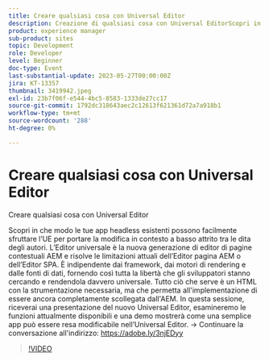 ```yaml
---
title: Creare qualsiasi cosa con Universal Editor
description: Creazione di qualsiasi cosa con Universal EditorScopri in che modo le tue app headless esistenti possono facilmente strumentalizzare l’UE per portare la modifica in contesto a basso attrito sulla punta delle dita degli autori. L’Editor universale è la nuova generazione di editor di pagine contestuali AEM e risolve le limitazioni attuali dell’Editor pagina AEM o dell’Editor SPA. È indipendente dai framework, dai motori di rendering e dalle fonti di dati, fornendo così tutta la libertà che gli sviluppatori stanno cercando e rendendola davvero universale. Tutto ciò che serve è un HTML con la strumentazione necessaria, ma che permetta all'implementazione di essere ancora completamente scollegata dall'AEM. In questa sessione, riceverai una presentazione del nuovo Universal Editor, esamineremo le funzioni attualmente disponibili e una demo mostrerà come una semplice app può essere resa modificabile nell’Universal Editor.
product: experience manager
sub-product: sites
topic: Development
role: Developer
level: Beginner
doc-type: Event
last-substantial-update: 2023-05-27T00:00:00Z
jira: KT-13357
thumbnail: 3419942.jpeg
exl-id: 23b7f06f-e544-4bc5-8583-1333de27cc17
source-git-commit: 1792dc318643aec2c12613f621361d72a7a918b1
workflow-type: tm+mt
source-wordcount: '288'
ht-degree: 0%

---
```


# Creare qualsiasi cosa con Universal Editor

Creare qualsiasi cosa con Universal Editor

Scopri in che modo le tue app headless esistenti possono facilmente sfruttare l’UE per portare la modifica in contesto a basso attrito tra le dita degli autori. L’Editor universale è la nuova generazione di editor di pagine contestuali AEM e risolve le limitazioni attuali dell’Editor pagina AEM o dell’Editor SPA. È indipendente dai framework, dai motori di rendering e dalle fonti di dati, fornendo così tutta la libertà che gli sviluppatori stanno cercando e rendendola davvero universale. Tutto ciò che serve è un HTML con la strumentazione necessaria, ma che permetta all&#39;implementazione di essere ancora completamente scollegata dall&#39;AEM. In questa sessione, riceverai una presentazione del nuovo Universal Editor, esamineremo le funzioni attualmente disponibili e una demo mostrerà come una semplice app può essere resa modificabile nell’Universal Editor. → Continuare la conversazione all&#39;indirizzo: https://adobe.ly/3njEDyy

>[!VIDEO](https://video.tv.adobe.com/v/3419942/?learn=on)
